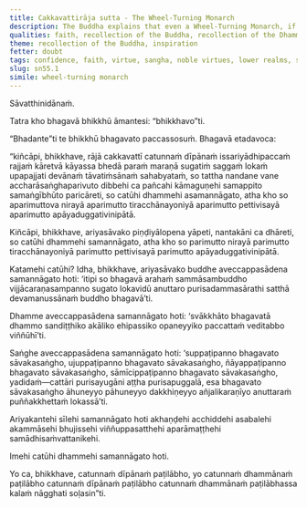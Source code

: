 ```yaml
---
title: Cakkavattirāja sutta - The Wheel-Turning Monarch
description: The Buddha explains that even a Wheel-Turning Monarch, if not endowed with four qualities, is not freed from hell, the animal realm, the ghost realm, and the lower realms. On the other hand, a noble disciple, endowed with four qualities, is freed from these states.
qualities: faith, recollection of the Buddha, recollection of the Dhamma, recollection of the Sangha, ethical conduct, attachment
theme: recollection of the Buddha, inspiration
fetter: doubt
tags: confidence, faith, virtue, sangha, noble virtues, lower realms, sn, sn45-56, sn55
slug: sn55.1
simile: wheel-turning monarch
---
```


Sāvatthinidānaṁ.

Tatra kho bhagavā bhikkhū āmantesi: “bhikkhavo”ti.

“Bhadante”ti te bhikkhū bhagavato paccassosuṁ. Bhagavā etadavoca:

“kiñcāpi, bhikkhave, rājā cakkavattī catunnaṁ dīpānaṁ issariyādhipaccaṁ rajjaṁ kāretvā kāyassa bhedā paraṁ maraṇā sugatiṁ saggaṁ lokaṁ upapajjati devānaṁ tāvatiṁsānaṁ sahabyataṁ, so tattha nandane vane accharāsaṅghaparivuto dibbehi ca pañcahi kāmaguṇehi samappito samaṅgībhūto paricāreti, so catūhi dhammehi asamannāgato, atha kho so aparimuttova nirayā aparimutto tiracchānayoniyā aparimutto pettivisayā aparimutto apāyaduggativinipātā.

Kiñcāpi, bhikkhave, ariyasāvako piṇḍiyālopena yāpeti, nantakāni ca dhāreti, so catūhi dhammehi samannāgato, atha kho so parimutto nirayā parimutto tiracchānayoniyā parimutto pettivisayā parimutto apāyaduggativinipātā.

Katamehi catūhi? Idha, bhikkhave, ariyasāvako buddhe aveccappasādena samannāgato hoti: ‘itipi so bhagavā arahaṁ sammāsambuddho vijjācaraṇasampanno sugato lokavidū anuttaro purisadammasārathi satthā devamanussānaṁ buddho bhagavā’ti.

Dhamme aveccappasādena samannāgato hoti: ‘svākkhāto bhagavatā dhammo sandiṭṭhiko akāliko ehipassiko opaneyyiko paccattaṁ veditabbo viññūhī’ti.

Saṅghe aveccappasādena samannāgato hoti: ‘suppaṭipanno bhagavato sāvakasaṅgho, ujuppaṭipanno bhagavato sāvakasaṅgho, ñāyappaṭipanno bhagavato sāvakasaṅgho, sāmīcippaṭipanno bhagavato sāvakasaṅgho, yadidaṁ—cattāri purisayugāni aṭṭha purisapuggalā, esa bhagavato sāvakasaṅgho āhuneyyo pāhuneyyo dakkhiṇeyyo añjalikaraṇīyo anuttaraṁ puññakkhettaṁ lokassā’ti.

Ariyakantehi sīlehi samannāgato hoti akhaṇḍehi acchiddehi asabalehi akammāsehi bhujissehi viññuppasatthehi aparāmaṭṭhehi samādhisaṁvattanikehi.

Imehi catūhi dhammehi samannāgato hoti.

Yo ca, bhikkhave, catunnaṁ dīpānaṁ paṭilābho, yo catunnaṁ dhammānaṁ paṭilābho catunnaṁ dīpānaṁ paṭilābho catunnaṁ dhammānaṁ paṭilābhassa kalaṁ nāgghati soḷasin”ti.
